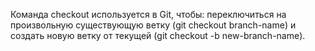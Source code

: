 Команда checkout используется в Git, чтобы: переключиться на произвольную существующую ветку (git checkout branch-name) и создать новую ветку от текущей (git checkout -b new-branch-name).